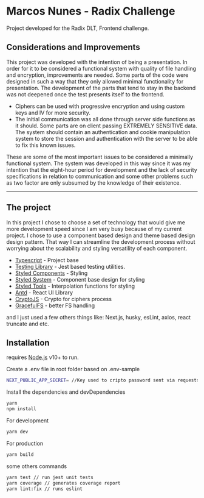 # Marcos Nunes - Radix Challenge

Project developed for the Radix DLT, Frontend challenge.

## **Considerations and Improvements**

This project was developed with the intention of being a presentation. In order for it to be considered a functional system with quality of file handling and encryption, improvements are needed. Some parts of the code were designed in such a way that they only allowed minimal functionality for presentation. The development of the parts that tend to stay in the backend was not deepened once the test presents itself to the frontend.

-   Ciphers can be used with progressive encryption and using custom keys and IV for more security.
-   The initial communication was all done through server side functions as it should. Some parts are on client passing EXTREMELY SENSITIVE data. The system should contain an authentication and cookie manipulation system to store the session and authentication with the server to be able to fix this known issues.

These are some of the most important issues to be considered a minimally functional system. The system was developed in this way since it was my intention that the eight-hour period for development and the lack of security specifications in relation to communication and some other problems such as two factor are only subsumed by the knowledge of their existence.

---

## The project

In this project I chose to choose a set of technology that would give me more development speed since I am very busy because of my current project. I chose to use a component based design and theme based design design pattern. That way I can streamline the development process without worrying about the scalability and styling versatility of each component.

-   [Typescript](https://www.typescriptlang.org) - Project base
-   [Testing Library](https://testing-library.com) - Jest based testing utilities.
-   [Styled Components](https://styled-components.com) - Styling
-   [Styled System](https://styled-system.com) - Component base design for styling
-   [Styled Tools](https://github.com/diegohaz/styled-tools) - Interpolation functions for styling
-   [Antd](https://ant.design/docs/react/introduce) - React UI Library
-   [CryptoJS](https://cryptojs.gitbook.io/docs/) - Crypto for ciphers process
-   [GracefulFS](https://github.com/isaacs/node-graceful-fs#readme) - better FS handling

and I just used a few others things like: Next.js, husky, esLint, axios, react truncate and etc.

## Installation

requires [Node.js](https://nodejs.org/) v10+ to run.

Create a .env file in root folder based on .env-sample

```sh
NEXT_PUBLIC_APP_SECRET= //Key used to cripto password sent via requests
```

Install the dependencies and devDependencies

```sh
yarn
npm install
```

For development

```sh
yarn dev
```

For production

```sh
yarn build
```

some others commands

```sh
yarn test // run jest unit tests
yarn coverage // generates coverage report
yarn lint:fix // runs eslint
```

